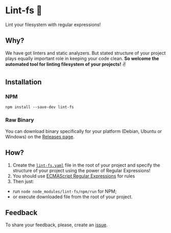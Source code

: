# Lint-fs 📐
Lint your filesystem with regular expressions!

## Why?
We have got linters and static analyzers. But stated structure of your project plays equally important role in keeping your code clean.
**So welcome the automated tool for linting filesystem of your projects!** ✌️

## Installation
### NPM
```
npm install --save-dev lint-fs
```

### Raw Binary
You can download binary specifically for your platform (Debian, Ubuntu or Windows) on the [Releases page](https://github.com/eshekak/lint-fs/releases).

## How?
1. Create the [`lint-fs.yaml`](lint-fs.yaml.example) file in the root of your project and specify the structure of your project using the power of Regular Expressions!
2. You should use [ECMAScript Regular Expressions](https://regex101.com/) for rules
3. Then just:
  - run ```node node_modules/lint-fs/npm/run``` for NPM;
  - or execute downloaded file from the root of your project.

## Feedback
To share your feedback, please, create an [issue](https://github.com/eshekak/lint-fs/issues).

